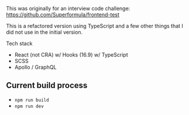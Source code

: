This was originally for an interview code challenge: https://github.com/Superformula/frontend-test

This is a refactored version using TypeScript and a few other things that I did not use in the 
initial version. 

Tech stack
- React (not CRA) w/ Hooks (16.9) w/ TypeScript
- SCSS
- Apollo / GraphQL

## Current build process
- `npm run build` 
- `npm run dev`